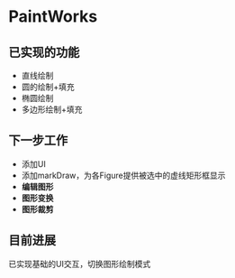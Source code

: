 # PaintWorks

## 已实现的功能

* 直线绘制
* 圆的绘制+填充
* 椭圆绘制
* 多边形绘制+填充

## 下一步工作

* 添加UI
* 添加markDraw，为各Figure提供被选中的虚线矩形框显示
* **编辑图形**
* **图形变换**
* **图形裁剪**


## 目前进展

已实现基础的UI交互，切换图形绘制模式